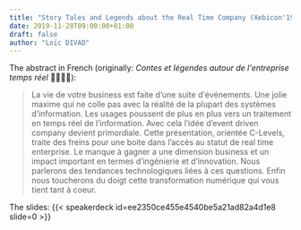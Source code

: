 ```yaml
---
title: "Story Tales and Legends about the Real Time Company (Xebicon'19)"
date: 2019-11-28T09:00:00+01:00
draft: false
author: "Loïc DIVAD"
---
```

The abstract in French (originally: _Contes et légendes autour de l'entreprise temps réel_ 🧀🍷🇫🇷):
> La vie de votre business est faite d’une suite d'événements. Une jolie maxime qui ne colle pas avec la réalité de la plupart des systèmes d’information. Les usages poussent de plus en plus vers un traitement en temps réel de l’information. Avec cela l’idée d’event driven company devient primordiale. Cette présentation, orientée C-Levels, traite des freins pour une boite dans l’accès au statut de real time enterprise. Le manque à gagner a une dimension business et un impact important en termes d’ingénierie et d’innovation. Nous parlerons des tendances technologiques liées à ces questions. Enfin nous toucherons du doigt cette transformation numérique qui vous tient tant à coeur.

The slides:
{{< speakerdeck id=ee2350ce455e4540be5a21ad82a4d1e8 slide=0 >}}